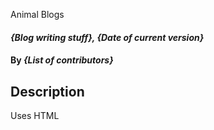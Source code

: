 Animal Blogs

#### _{Blog writing stuff}, {Date of current version}_

#### By _**{List of contributors}**_

## Description

Uses HTML
